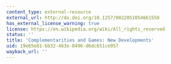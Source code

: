 ```yaml
---
content_type: external-resource
external_url: http://dx.doi.org/10.1257/0022051054661558
has_external_license_warning: true
license: https://en.wikipedia.org/wiki/All_rights_reserved
status: ''
title: 'Complementarities and Games: New Developments'
uid: 19e65e81-bb32-463e-8496-d6dc651ce957
wayback_url: ''
---
```

